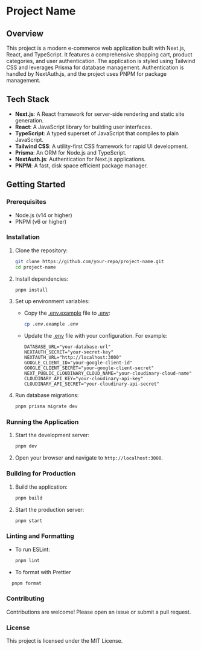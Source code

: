 # Project Name

## Overview

This project is a modern e-commerce web application built with Next.js, React, and TypeScript. It features a comprehensive shopping cart, product categories, and user authentication. The application is styled using Tailwind CSS and leverages Prisma for database management. Authentication is handled by NextAuth.js, and the project uses PNPM for package management.

## Tech Stack

-   **Next.js**: A React framework for server-side rendering and static site generation.
-   **React**: A JavaScript library for building user interfaces.
-   **TypeScript**: A typed superset of JavaScript that compiles to plain JavaScript.
-   **Tailwind CSS**: A utility-first CSS framework for rapid UI development.
-   **Prisma**: An ORM for Node.js and TypeScript.
-   **NextAuth.js**: Authentication for Next.js applications.
-   **PNPM**: A fast, disk space efficient package manager.

## Getting Started

### Prerequisites

-   Node.js (v14 or higher)
-   PNPM (v6 or higher)

### Installation

1. Clone the repository:

    ```sh
    git clone https://github.com/your-repo/project-name.git
    cd project-name
    ```

2. Install dependencies:

    ```sh
    pnpm install
    ```

3. Set up environment variables:

    - Copy the [.env.example](http://_vscodecontentref_/0) file to [.env](http://_vscodecontentref_/1):

        ```sh
        cp .env.example .env
        ```

    - Update the [.env](http://_vscodecontentref_/2) file with your configuration. For example:

        ```env
        DATABASE_URL="your-database-url"
        NEXTAUTH_SECRET="your-secret-key"
        NEXTAUTH_URL="http://localhost:3000"
        GOOGLE_CLIENT_ID="your-google-client-id"
        GOOGLE_CLIENT_SECRET="your-google-client-secret"
        NEXT_PUBLIC_CLOUDINARY_CLOUD_NAME="your-cloudinary-cloud-name"
        CLOUDINARY_API_KEY="your-cloudinary-api-key"
        CLOUDINARY_API_SECRET="your-cloudinary-api-secret"
        ```

4. Run database migrations:

    ```sh
    pnpm prisma migrate dev
    ```

### Running the Application

1. Start the development server:

    ```sh
    pnpm dev
    ```

2. Open your browser and navigate to `http://localhost:3000`.

### Building for Production

1. Build the application:

    ```sh
    pnpm build
    ```

2. Start the production server:

    ```sh
    pnpm start
    ```

### Linting and Formatting

-   To run ESLint:

    ```sh
    pnpm lint
    ```

-   To format with Prettier

```sh
  pnpm format
```

### Contributing

Contributions are welcome! Please open an issue or submit a pull request.

### License

This project is licensed under the MIT License.
